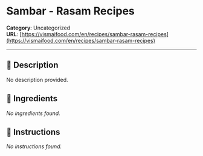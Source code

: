 # Sambar - Rasam Recipes

**Category**: Uncategorized  
**URL**: [https://vismaifood.com/en/recipes/sambar-rasam-recipes](https://vismaifood.com/en/recipes/sambar-rasam-recipes)  


---

## 📝 Description
No description provided.



## 🧂 Ingredients
*No ingredients found.*

## 🍳 Instructions
*No instructions found.*


